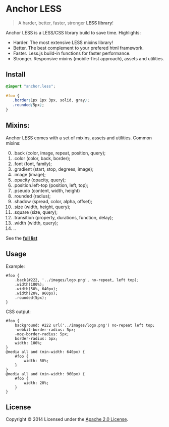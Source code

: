 # Anchor LESS

> A harder, better, faster, stronger **LESS library**!

Anchor LESS is a LESS/CSS library build to save time. Highlights:

- Harder. The most extensive LESS mixins library!
- Better. The best complement to your prefered html framework.
- Faster. Less.js build-in functions for faster performance.
- Stronger. Responsive mixins (mobile-first approach), assets and utilities.

## Install
```css
@import "anchor.less";
    
#foo {
   .border(1px 1px 3px, solid, gray);
   .rounded(5px);
}
```

## Mixins:

Anchor LESS comes with a set of mixins, assets and utilities. Common mixins:

00. .back (color, image, repeat, position, query);
00. .color (color, back, border);
00. .font (font, family);
00. .gradient (start, stop, degrees, image);
00. .image (image);
00. .opacity (opacity, query);
00. .position.left-top (position, left, top);
00. .pseudo (content, width, height)
00. .rounded (radius);
00. .shadow (spread, color, alpha, offset);
00. .size (width, height, query);
00. .square (size, query);
00. .transition (property, durations, function, delay);
00. .width (width, query);
00. ..

See the **[full list](partials/SUMMARY.md)**
  
## Usage

Example:

    #foo {
        .back(#222, '../images/logo.png', no-repeat, left top);
        .width(100%);
        .width(50%, 640px);
        .width(20%, 960px);
        .rounded(5px);
    }

CSS output:

    #foo {
        background: #222 url('../images/logo.png') no-repeat left top;
        -webkit-border-radius: 5px;
        -moz-border-radius: 5px;
        border-radius: 5px;
        width: 100%;
    }
    @media all and (min-width: 640px) {
        #foo {
            width: 50%;
        }
    }
    @media all and (min-width: 960px) {
        #foo {
            width: 20%;
        }
    }

## License

Copyright © 2014 Licensed under the [Apache 2.0 License](LICENSE).
